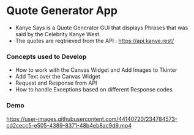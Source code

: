 # Quote Generator App

- Kanye Says is a Quote Generator GUI that displays Phrases that was said by the Celebrity Kanye West.
- The quotes are reqtrieved from the API : https://api.kanye.rest/ 

### Concepts used to Develop
- How to work with the Canvas Widget and Add Images to Tkinter
- Add Text over the Canvas Widget
- Request and Response from API
- How to handle Exceptions based on different Response codes 

### Demo

https://user-images.githubusercontent.com/44140720/234784573-cd2cecc5-e505-4389-8371-48b4eb8ac9d9.mp4

